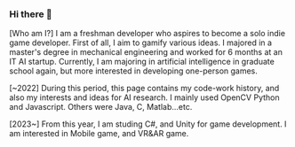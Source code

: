 ### Hi there 👋
[Who am I?]
I am a freshman developer who aspires to become a solo indie game developer. First of all, I aim to gamify various ideas.
I majored in a master's degree in mechanical engineering and worked for 6 months at an IT AI startup.
Currently, I am majoring in artificial intelligence in graduate school again, but more interested in developing one-person games.

[~2022]
During this period, this page contains my code-work history, and also my interests and ideas for AI research.
I mainly used OpenCV Python and Javascript.
Others were Java, C, Matlab...etc.

[2023~]
From this year, I am studing C#, and Unity for game development.
I am interested in Mobile game, and VR&AR game.

<!--
**southglory/southglory** is a ✨ _special_ ✨ repository because its `README.md` (this file) appears on your GitHub profile.

Here are some ideas to get you started:

- 🔭 I’m currently working on ...
- 🌱 I’m currently learning ...
- 👯 I’m looking to collaborate on ...
- 🤔 I’m looking for help with ...
- 💬 Ask me about ...
- 📫 How to reach me: ...
- 😄 Pronouns: ...
- ⚡ Fun fact: ...
-->
